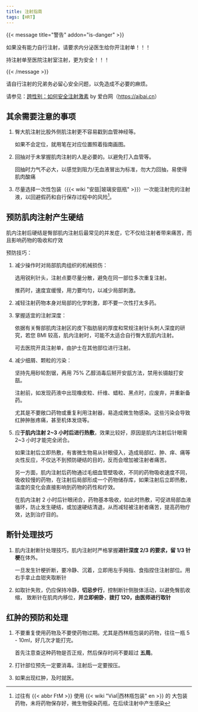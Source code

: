 ```yaml
---
title: 注射指南
tags: [HRT]
---
```


{{< message title="警告" addon="is-danger" >}}

如果没有能力自行注射，请要求内分泌医生给你开注射单！！！

持注射单至医院注射室注射，更为安全！！！

{{< /message >}}

请自行注射的兄弟务必留心安全问题，以免造成不必要的麻烦。

请参见：[跨性别：如何安全注射激素](musle-injection.pdf) by 爱白网（<https://aibai.cn>）

## 其余需要注意的事项

1. 臀大肌注射比股外侧肌注射更不容易戳到血管神经等。

   如果不会定位，就用笔在对应位置照着指南画图。

1. 回抽对于未掌握肌肉注射的人是必要的。以避免打入血管等。

   回抽时力气不必大，以感觉到阻力/无血液冒出为标准，勿大力回抽，易使得肌肉酸痛

1. 尽量选择一次性包装（{{< wiki "安瓿|玻璃安瓿瓶" >}}）一次能注射完的注射液，以回避假药和自行保存过程中的风险[^1]。

[^1]: 过往有 {{< abbr FtM >}} 使用 {{< wiki "Vial|西林瓶包装" en >}} 的 大包装药物，未将药物保存好，微生物侵染药瓶，在后续注射中产生感染

## 预防肌肉注射产生硬结

肌内注射后硬结是臀部肌内注射后最常见的并发症，它不仅给注射者带来痛苦，而且影响药物的吸收和疗效

预防技巧：

1. 减少操作时对局部肌肉组织的机械损伤：

   选用锐利针头，注射点要尽量分散，避免在同一部位多次重复注射。

   推药时，速度宜缓慢，用力要均匀，以减少局部刺激。

1. 减轻注射药物本身对局部的化学刺激，即不要一次性打太多药。

1. 掌握适宜的注射深度：

   依据有关臀部肌肉注射区的皮下脂肪层的厚度和常规注射针头刺人深度的研究，若您 BMI 较高，肌内注射时，可能不太适合自行臀大肌肌内注射。

   可去医院开具注射单，由护士在其他部位进行注射。

1. 减少细屑、颗粒的污染：

   坚持先用砂轮割锯，再用 75% 乙醇消毒后掰开安瓿方法，禁用长镊敲打安瓿。

   注射前，如发现药液中出现橡皮粒、纤维、蜡粒、黑点时，应废弃，并重新备药。

   尤其是不要敞口药物或重复利用注射器，易造成微生物感染。这些污染会导致红肿肿胀疼痛，甚至机体发烧等。

1. 应**于肌内注射 2~3 小时后进行热敷**，效果比较好，原因是肌内注射后针眼需 2~3 小时才能完全闭合。

   如果注射后立即热敷，有害微生物易从针眼侵入，造成局部红、肿、痒、痛等炎性反应，不仅达不到预防硬结的目的，反而会增加被注射者痛苦。

   另一方面，肌内注射后药物通过毛细血管壁吸收，不同的药物吸收速度不同，吸收较慢的药物，在注射后局部形成一个药物储存库，如果注射后立即热敷，温度的变化会直接影响到药物的药性和疗效。

   在肌内注射 2 小时后针眼闭合，药物基本吸收，如此时热敷，可促进局部血液循环，防止发生硬结，或加速硬结清退，从而减轻被注射者痛苦，提高药物疗效，达到治疗目的。

## 断针处理技巧

1. 肌内注射断针处理技巧，肌内注射时严格掌握**进针深度 2/3 的要求，留 1/3 针梗**在体外。

   一旦发生针梗折断，要冷静、沉着，立即用左手拇指、食指捏住注射部位。用右手拿止血钳夹取断针

1. 如取针失败，仍应保持冷静，**切忌步行**，控制断针侧肢体活动，以避免臀肌收缩，
   致断针在肌肉内移位，**并立即俯卧**，**拨打 120，由医师进行取针**

## 红肿的预防和处理

1. 不要重复使用药物及不要使药物过期。尤其是西林瓶包装的药物，往往一瓶 5 - 10ml，好几次才能打完。

   首先注意查这种药物是否正规，然后保存时间不要超过 **五周**。

1. 打针部位预先一定要消毒。注射后一定要按压。

1. 如果出现红肿，及时就医。
